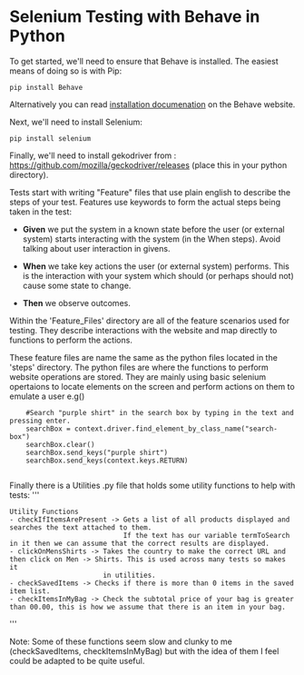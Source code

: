 # Selenium Testing with Behave in Python


To get started, we'll need to ensure that Behave is installed. The easiest means of doing so is with Pip:

```
pip install Behave
```

Alternatively you can read [installation documenation](http://pythonhosted.org/behave/install.html) on the Behave website. 


Next, we'll need to install Selenium:

```
pip install selenium
```

Finally, we'll need to install gekodriver from :
https://github.com/mozilla/geckodriver/releases
 (place this in your python directory).



Tests start with writing "Feature" files that use plain english to describe the steps of your test. Features use keywords to form the actual steps being taken in the test:

* **Given** we put the system in a known state before the user (or external system) starts interacting with the system (in the When steps). Avoid talking about user interaction in givens.

* **When** we take key actions the user (or external system) performs. This is the interaction with your system which should (or perhaps should not) cause some state to change.

* **Then** we observe outcomes.

Within the 'Feature_Files' directory are all of the feature scenarios used for testing. They describe interactions with the website and map directly to functions to perform the actions.

These feature files are name the same as the python files located in the 'steps' directory. The python files are where the functions to perform website operations are stored. They are mainly using basic selenium opertaions to locate elements on the screen and perform actions on them to emulate a user e.g()
```
    #Search "purple shirt" in the search box by typing in the text and pressing enter. 
    searchBox = context.driver.find_element_by_class_name("search-box")
    searchBox.clear()
    searchBox.send_keys("purple shirt")
    searchBox.send_keys(context.keys.RETURN)
    
```

Finally there is a Utilities .py file that holds some utility functions to help with tests:
'''

    Utility Functions
    - checkIfItemsArePresent -> Gets a list of all products displayed and searches the text attached to them.
                                If the text has our variable termToSearch in it then we can assume that the correct results are displayed.
    - clickOnMensShirts -> Takes the country to make the correct URL and then click on Men -> Shirts. This is used across many tests so makes it
                           in utilities.
    - checkSavedItems -> Checks if there is more than 0 items in the saved item list.
    - checkItemsInMyBag -> Check the subtotal price of your bag is greater than 00.00, this is how we assume that there is an item in your bag.


'''

Note: Some of these functions seem slow and clunky to me (checkSavedItems, checkItemsInMyBag) but with the idea of them I feel could be adapted to be quite useful.
